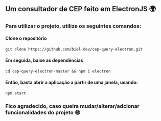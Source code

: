 ## Um consultador de CEP feito em ElectronJS 🌍

### Para utilizar o projeto, utilize os seguintes comandos:

#### Clone o repositório
```
git clone https://github.com/biel-dev/cep-query-electron.git
```
#### Em seguida, baixe as dependências
```
cd cep-query-electron-master && npm i electron
```
#### Então, basta abrir a aplicação a partir de uma janela, usando:
```
npm start
```

### Fico agradecido, caso queira mudar/alterar/adcionar funcionalidades do projeto 😄
